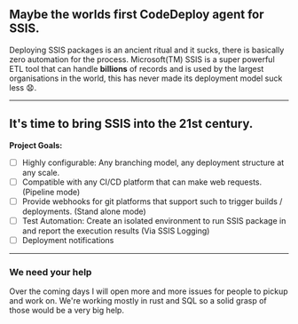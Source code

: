 ## Maybe the worlds first CodeDeploy agent for SSIS.

Deploying SSIS packages is an ancient ritual and it sucks, there is basically zero automation for the process. Microsoft(TM) SSIS is a super powerful ETL tool that can handle **billions** of records and is used by the largest organisations in the world, this has never made its deployment model suck less :anguished:.

---

## It's time to bring SSIS into the 21st century.

**Project Goals:**

- [ ] Highly configurable: Any branching model, any deployment structure at any scale.
- [ ] Compatible with any CI/CD platform that can make web requests. (Pipeline mode)
- [ ] Provide webhooks for git platforms that support such to trigger builds / deployments. (Stand alone mode)
- [ ] Test Automation: Create an isolated environment to run SSIS package in and report the execution results (Via SSIS Logging)
- [ ] Deployment notifications

---

### We need your help

Over the coming days I will open more and more issues for people to pickup and work on. We're working mostly in rust and SQL so a solid grasp of those would be a very big help.
